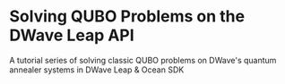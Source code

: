 # Solving QUBO Problems on the DWave Leap API
A tutorial series of solving classic QUBO problems on DWave's quantum annealer systems in DWave Leap &amp; Ocean SDK
